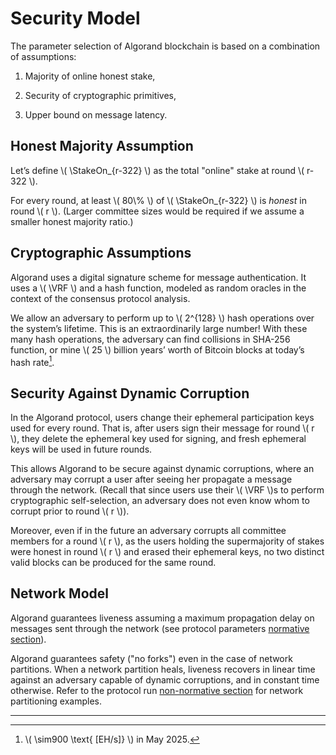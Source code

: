 $$
\newcommand \StakeOn {\mathrm{StakeOnline}}
\newcommand \VRF {\mathrm{VRF}}
$$

# Security Model

The parameter selection of Algorand blockchain is based on a combination 
of assumptions:

1. Majority of online honest stake,

1. Security of cryptographic primitives,

1. Upper bound on message latency. 

## Honest Majority Assumption

Let’s define \\( \StakeOn_{r-322} \\) as the total "online" stake at round \\( r-322 \\).

For every round, at least \\( 80\\% \\) of \\( \StakeOn_{r-322} \\) is _honest_ in round \\( r \\). 
(Larger committee sizes would be required if we assume a smaller honest majority ratio.)

## Cryptographic Assumptions
Algorand uses a digital signature scheme for message authentication. It uses a 
\\( \VRF \\) and a hash function, modeled as random oracles in the context of the
consensus protocol analysis. 

We allow an adversary to perform up to \\( 2^{128} \\) hash operations over the
system’s lifetime. This is an extraordinarily large number! With these many hash
operations, the adversary can find collisions in SHA-256 function, or mine \\( 25 \\)
billion years’ worth of Bitcoin blocks at today’s hash rate[^1].

## Security Against Dynamic Corruption

In the Algorand protocol, users change their ephemeral participation keys used for
every round. That is, after users sign their message for round \\( r \\), they delete
the ephemeral key used for signing, and fresh ephemeral keys will be used in future
rounds.

This allows Algorand to be secure against dynamic corruptions, where an adversary
may corrupt a user after seeing her propagate a message through the network.
(Recall that since users use their \\( \VRF \\)s to perform cryptographic self-selection,
an adversary does not even know whom to corrupt prior to round \\( r \\)).

Moreover, even if in the future an adversary corrupts all committee members for
a round \\( r \\), as the users holding the supermajority of stakes were honest
in round \\( r \\) and erased their ephemeral keys, no two distinct valid blocks
can be produced for the same round. 

## Network Model

Algorand guarantees liveness assuming a maximum propagation delay on messages sent
through the network (see protocol parameters [normative section](./abft-parameters.md)).

Algorand guarantees safety ("no forks") even in the case of network partitions.
When a network partition heals, liveness recovers in linear time against an adversary
capable of dynamic corruptions, and in constant time otherwise. Refer to the protocol
run [non-normative section](./abft-nn-protocol-run-examples.md) for network partitioning
examples.

---

[^1]: \\( \sim900 \text{ [EH/s]} \\) in May 2025.